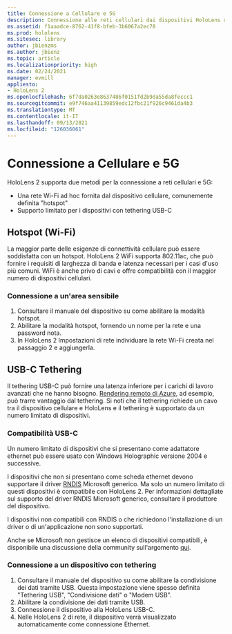 ```yaml
---
title: Connessione a Cellulare e 5G
description: Connessione alle reti cellulari dai dispositivi HoloLens di realtà mista.
ms.assetid: f1aaadce-8762-41f8-bfeb-3b6067a2ec78
ms.prod: hololens
ms.sitesec: library
author: jbienzms
ms.author: jbienz
ms.topic: article
ms.localizationpriority: high
ms.date: 02/24/2021
manager: evmill
appliesto:
- HoloLens 2
ms.openlocfilehash: 6f7da0263e8637486f0151fd2b9da55da8feccc1
ms.sourcegitcommit: e9f746aa41139859edc12fbc21f926c9461da4b3
ms.translationtype: MT
ms.contentlocale: it-IT
ms.lasthandoff: 09/13/2021
ms.locfileid: "126036061"
---
```

# <a name="connect-to-cellular-and-5g"></a>Connessione a Cellulare e 5G

HoloLens 2 supporta due metodi per la connessione a reti cellulari e 5G:

- Una rete Wi-Fi ad hoc fornita dal dispositivo cellulare, comunemente definita "hotspot"
- Supporto limitato per i dispositivi con tethering USB-C

## <a name="hotspot-wifi"></a>Hotspot (Wi-Fi)

La maggior parte delle esigenze di connettività cellulare può essere soddisfatta con un hotspot. HoloLens 2 WiFi supporta 802.11ac, che può fornire i requisiti di larghezza di banda e latenza necessari per i casi d'uso più comuni. WiFi è anche privo di cavi e offre compatibilità con il maggior numero di dispositivi cellulari.

### <a name="connecting-to-a-hotspot"></a>Connessione a un'area sensibile

1. Consultare il manuale del dispositivo su come abilitare la modalità hotspot.
1. Abilitare la modalità hotspot, fornendo un nome per la rete e una password nota.
1. In HoloLens 2 Impostazioni di rete individuare la rete Wi-Fi creata nel passaggio 2 e aggiungerla.

## <a name="usb-c-tethering"></a>USB-C Tethering

Il tethering USB-C può fornire una latenza inferiore per i carichi di lavoro avanzati che ne hanno bisogno. [Rendering remoto di Azure](https://azure.microsoft.com/services/remote-rendering), ad esempio, può trarre vantaggio dal tethering. Si noti che il tethering richiede un cavo tra il dispositivo cellulare e HoloLens e il tethering è supportato da un numero limitato di dispositivi.

### <a name="usb-c-compatibility"></a>Compatibilità USB-C

Un numero limitato di dispositivi che si presentano come adattatore ethernet può essere usato con Windows Holographic versione 2004 e successive.

I dispositivi che non si presentano come scheda ethernet devono supportare il driver [RNDIS](/windows-hardware/drivers/network/overview-of-remote-ndis--rndis-) Microsoft generico. Ma solo un numero limitato di questi dispositivi è compatibile con HoloLens 2. Per informazioni dettagliate sul supporto del driver RNDIS Microsoft generico, consultare il produttore del dispositivo.

I dispositivi non compatibili con RNDIS o che richiedono l'installazione di un driver o di un'applicazione non sono supportati.

Anche se Microsoft non gestisce un elenco di dispositivi compatibili, è disponibile una discussione della community sull'argomento [qui](https://aka.ms/HLCommunityCell).

### <a name="connecting-to-a-tethered-device"></a>Connessione a un dispositivo con tethering

1. Consultare il manuale del dispositivo su come abilitare la condivisione dei dati tramite USB. Questa impostazione viene spesso definita "Tethering USB", "Condivisione dati" o "Modem USB".
1. Abilitare la condivisione dei dati tramite USB.
1. Connessione il dispositivo alla HoloLens USB-C.
1. Nelle HoloLens 2 di rete, il dispositivo verrà visualizzato automaticamente come connessione Ethernet.
